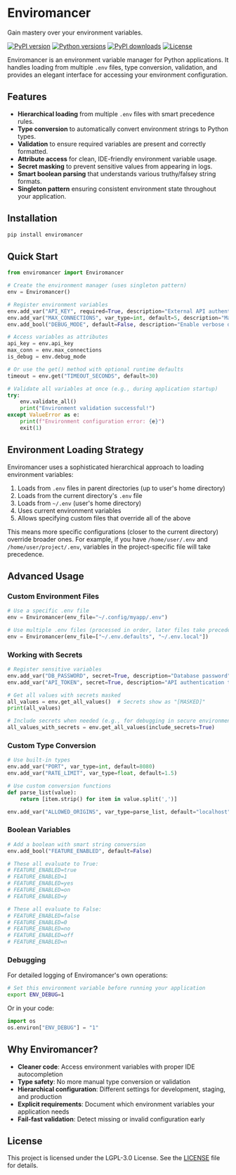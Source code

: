# Enviromancer

Gain mastery over your environment variables.

[![PyPI version](https://img.shields.io/pypi/v/enviromancer.svg)](https://pypi.org/project/enviromancer/)
[![Python versions](https://img.shields.io/pypi/pyversions/enviromancer.svg)](https://pypi.org/project/enviromancer/)
[![PyPI downloads](https://img.shields.io/pypi/dm/enviromancer.svg)](https://pypi.org/project/enviromancer/)
[![License](https://img.shields.io/pypi/l/enviromancer.svg)](https://github.com/dannystewart/enviromancer/blob/main/LICENSE)

Enviromancer is an environment variable manager for Python applications. It handles loading from multiple `.env` files, type conversion, validation, and provides an elegant interface for accessing your environment configuration.

## Features

- **Hierarchical loading** from multiple `.env` files with smart precedence rules.
- **Type conversion** to automatically convert environment strings to Python types.
- **Validation** to ensure required variables are present and correctly formatted.
- **Attribute access** for clean, IDE-friendly environment variable usage.
- **Secret masking** to prevent sensitive values from appearing in logs.
- **Smart boolean parsing** that understands various truthy/falsey string formats.
- **Singleton pattern** ensuring consistent environment state throughout your application.

## Installation

```bash
pip install enviromancer
```

## Quick Start

```python
from enviromancer import Enviromancer

# Create the environment manager (uses singleton pattern)
env = Enviromancer()

# Register environment variables
env.add_var("API_KEY", required=True, description="External API authentication key", secret=True)
env.add_var("MAX_CONNECTIONS", var_type=int, default=5, description="Maximum connection pool size")
env.add_bool("DEBUG_MODE", default=False, description="Enable verbose debug output")

# Access variables as attributes
api_key = env.api_key
max_conn = env.max_connections
is_debug = env.debug_mode

# Or use the get() method with optional runtime defaults
timeout = env.get("TIMEOUT_SECONDS", default=30)

# Validate all variables at once (e.g., during application startup)
try:
    env.validate_all()
    print("Environment validation successful!")
except ValueError as e:
    print(f"Environment configuration error: {e}")
    exit(1)
```

## Environment Loading Strategy

Enviromancer uses a sophisticated hierarchical approach to loading environment variables:

1. Loads from `.env` files in parent directories (up to user's home directory)
2. Loads from the current directory's `.env` file
3. Loads from `~/.env` (user's home directory)
4. Uses current environment variables
5. Allows specifying custom files that override all of the above

This means more specific configurations (closer to the current directory) override broader ones. For example, if you have `/home/user/.env` and `/home/user/project/.env`, variables in the project-specific file will take precedence.

## Advanced Usage

### Custom Environment Files

```python
# Use a specific .env file
env = Enviromancer(env_file="~/.config/myapp/.env")

# Use multiple .env files (processed in order, later files take precedence)
env = Enviromancer(env_file=["~/.env.defaults", "~/.env.local"])
```

### Working with Secrets

```python
# Register sensitive variables
env.add_var("DB_PASSWORD", secret=True, description="Database password")
env.add_var("API_TOKEN", secret=True, description="API authentication token")

# Get all values with secrets masked
all_values = env.get_all_values()  # Secrets show as "[MASKED]"
print(all_values)

# Include secrets when needed (e.g., for debugging in secure environments)
all_values_with_secrets = env.get_all_values(include_secrets=True)
```

### Custom Type Conversion

```python
# Use built-in types
env.add_var("PORT", var_type=int, default=8080)
env.add_var("RATE_LIMIT", var_type=float, default=1.5)

# Use custom conversion functions
def parse_list(value):
    return [item.strip() for item in value.split(',')]

env.add_var("ALLOWED_ORIGINS", var_type=parse_list, default="localhost")
```

### Boolean Variables

```python
# Add a boolean with smart string conversion
env.add_bool("FEATURE_ENABLED", default=False)

# These all evaluate to True:
# FEATURE_ENABLED=true
# FEATURE_ENABLED=1
# FEATURE_ENABLED=yes
# FEATURE_ENABLED=on
# FEATURE_ENABLED=y

# These all evaluate to False:
# FEATURE_ENABLED=false
# FEATURE_ENABLED=0
# FEATURE_ENABLED=no
# FEATURE_ENABLED=off
# FEATURE_ENABLED=n
```

### Debugging

For detailed logging of Enviromancer's own operations:

```bash
# Set this environment variable before running your application
export ENV_DEBUG=1
```

Or in your code:

```python
import os
os.environ["ENV_DEBUG"] = "1"
```

## Why Enviromancer?

- **Cleaner code**: Access environment variables with proper IDE autocompletion
- **Type safety**: No more manual type conversion or validation
- **Hierarchical configuration**: Different settings for development, staging, and production
- **Explicit requirements**: Document which environment variables your application needs
- **Fail-fast validation**: Detect missing or invalid configuration early

## License

This project is licensed under the LGPL-3.0 License. See the [LICENSE](https://github.com/dannystewart/enviromancer/blob/main/LICENSE) file for details.
